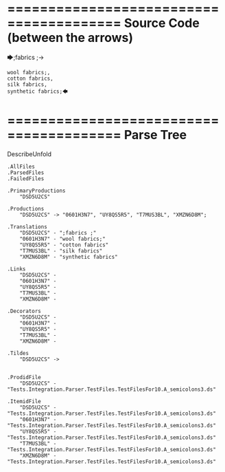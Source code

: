 ========================================
Source Code (between the arrows)
========================================

🡆;fabrics ;->

	wool fabrics;,
	cotton fabrics,
	silk fabrics,
	synthetic fabrics;🡄

========================================
Parse Tree
========================================
DescribeUnfold

    .AllFiles
    .ParsedFiles
    .FailedFiles

    .PrimaryProductions
        "DSD5U2CS" 

    .Productions
        "DSD5U2CS" -> "0601H3N7", "UY8QS5R5", "T7MUS3BL", "XMZN6D8M";

    .Translations
        "DSD5U2CS" - ";fabrics ;"
        "0601H3N7" - "wool fabrics;"
        "UY8QS5R5" - "cotton fabrics"
        "T7MUS3BL" - "silk fabrics"
        "XMZN6D8M" - "synthetic fabrics"

    .Links
        "DSD5U2CS" - 
        "0601H3N7" - 
        "UY8QS5R5" - 
        "T7MUS3BL" - 
        "XMZN6D8M" - 

    .Decorators
        "DSD5U2CS" - 
        "0601H3N7" - 
        "UY8QS5R5" - 
        "T7MUS3BL" - 
        "XMZN6D8M" - 

    .Tildes
        "DSD5U2CS" -> 


    .ProdidFile
        "DSD5U2CS" - "Tests.Integration.Parser.TestFiles.TestFilesFor10.A_semicolons3.ds"

    .ItemidFile
        "DSD5U2CS" - "Tests.Integration.Parser.TestFiles.TestFilesFor10.A_semicolons3.ds"
        "0601H3N7" - "Tests.Integration.Parser.TestFiles.TestFilesFor10.A_semicolons3.ds"
        "UY8QS5R5" - "Tests.Integration.Parser.TestFiles.TestFilesFor10.A_semicolons3.ds"
        "T7MUS3BL" - "Tests.Integration.Parser.TestFiles.TestFilesFor10.A_semicolons3.ds"
        "XMZN6D8M" - "Tests.Integration.Parser.TestFiles.TestFilesFor10.A_semicolons3.ds"

